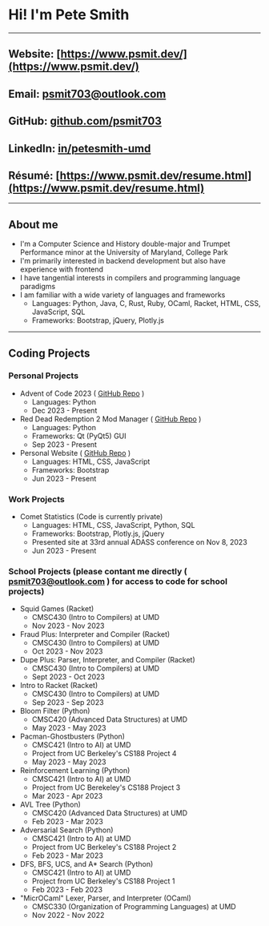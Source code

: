 <!-- keeping the following comments for future reference as they came in the default file -->

<!-- ### Hi there 👋 -->

<!--
**psmit703/psmit703** is a ✨ _special_ ✨ repository because its `README.md` (this file) appears on your GitHub profile.

Here are some ideas to get you started:

- 🔭 I’m currently working on ...
- 🌱 I’m currently learning ...
- 👯 I’m looking to collaborate on ...
- 🤔 I’m looking for help with ...
- 💬 Ask me about ...
- 📫 How to reach me: ...
- 😄 Pronouns: ...
- ⚡ Fun fact: ...
-->

# Hi! I'm Pete Smith

---

## Website: [https://www.psmit.dev/](https://www.psmit.dev/)

## Email: [psmit703@outlook.com](mailto:psmit703@outlook.com)

## GitHub: [github.com/psmit703](https://github.com/psmit703)

## LinkedIn: [in/petesmith-umd](https://www.linkedin.com/in/petesmith-umd/)

## Résumé: [https://www.psmit.dev/resume.html](https://www.psmit.dev/resume.html)

---

## About me

* I'm a Computer Science and History double-major and Trumpet Performance minor at the University of Maryland, College Park
* I'm primarily interested in backend development but also have experience with frontend
* I have tangential interests in compilers and programming language paradigms
* I am familiar with a wide variety of languages and frameworks
  * Languages: Python, Java, C, Rust, Ruby, OCaml, Racket, HTML, CSS, JavaScript, SQL
  * Frameworks: Bootstrap, jQuery, Plotly.js

---

## Coding Projects

### Personal Projects

* Advent of Code 2023 ( [GitHub Repo](https://github.com/psmit703/advent-of-code-2023) )
  * Languages: Python
  * Dec 2023 - Present
* Red Dead Redemption 2 Mod Manager ( [GitHub Repo](https://github.com/psmit703/rdr2-mod-loader) )
  * Languages: Python
  * Frameworks: Qt (PyQt5) GUI
  * Sep 2023 - Present
* Personal Website ( [GitHub Repo](https://github.com/psmit703/personal-website) )
  * Languages: HTML, CSS, JavaScript
  * Frameworks: Bootstrap
  * Jun 2023 - Present

### Work Projects

* Comet Statistics (Code is currently private)
  * Languages: HTML, CSS, JavaScript, Python, SQL
  * Frameworks: Bootstrap, Plotly.js, jQuery
  * Presented site at 33rd annual ADASS conference on Nov 8, 2023
  * Jun 2023 - Present

### School Projects (please contant me directly ( [psmit703@outlook.com](mailto:psmit703@outlook.com) ) for access to code for school projects)

* Squid Games (Racket)
  * CMSC430 (Intro to Compilers) at UMD
  * Nov 2023 - Nov 2023
* Fraud Plus: Interpreter and Compiler (Racket)
  * CMSC430 (Intro to Compilers) at UMD
  * Oct 2023 - Nov 2023
* Dupe Plus: Parser, Interpreter, and Compiler (Racket)
  * CMSC430 (Intro to Compilers) at UMD
  * Sept 2023 - Oct 2023
* Intro to Racket (Racket)
  * CMSC430 (Intro to Compilers) at UMD
  * Sep 2023 - Sep 2023
* Bloom Filter (Python)
  * CMSC420 (Advanced Data Structures) at UMD
  * May 2023 - May 2023
* Pacman-Ghostbusters (Python)
  * CMSC421 (Intro to AI) at UMD
  * Project from UC Berkeley's CS188 Project 4
  * May 2023 - May 2023
* Reinforcement Learning (Python)
  * CMSC421 (Intro to AI) at UMD
  * Project from UC Berekeley's CS188 Project 3
  * Mar 2023 - Apr 2023
* AVL Tree (Python)
  * CMSC420 (Advanced Data Structures) at UMD
  * Feb 2023 - Mar 2023
* Adversarial Search (Python)
  * CMSC421 (Intro to AI) at UMD
  * Project from UC Berkeley's CS188 Project 2
  * Feb 2023 - Mar 2023
* DFS, BFS, UCS, and A* Search (Python)
  * CMSC421 (Intro to AI) at UMD
  * Project from UC Berkeley's CS188 Project 1
  * Feb 2023 - Feb 2023
* "MicrOCaml" Lexer, Parser, and Interpreter (OCaml)
  * CMSC330 (Organization of Programming Languages) at UMD
  * Nov 2022 - Nov 2022
